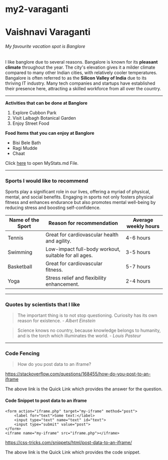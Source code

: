 # my2-varaganti
# Vaishnavi Varaganti
###### My favourite vacation spot is Banglore

I like banglore due to several reasons. Bangalore is known for its **pleasant climate** throughout the year. The city's elevation gives it a milder climate compared to many other Indian cities, with relatively cooler temperatures. Bangalore is often referred to as the **Silicon Valley of India** due to its thriving IT industry. Many tech companies and startups have established their presence here, attracting a skilled workforce from all over the country.

---

**Activities that can be done at Banglore**
1. Explore Cubbon Park
2. Visit Lalbagh Botanical Garden
3. Enjoy Street Food

**Food Items that you can enjoy at Banglore**
* Bisi Bele Bath
* Ragi Mudde
* Chaat

Click [here](MyStats.md) to open MyStats.md File.

---
### Sports I would like to recommend
Sports play a significant role in our lives, offering a myriad of physical, mental, and social benefits. Engaging in sports not only fosters physical fitness and enhances endurance but also promotes mental well-being by reducing stress and boosting self-confidence. 

| Name of the Sport | Reason for recommendation | Average weekly hours |
| --- | --- | --- |
| Tennis | Great for cardiovascular health and agility. | 4-6 hours |
| Swimming | Low-impact full-body workout, suitable for all ages. | 3-5 hours |
| Basketball | Great for cardiovascular fitness. | 5-7 hours |
| Yoga | Stress relief and flexibility enhancement. | 2-4 hours |

---
### Quotes by scientists that I like
> The important thing is to not stop questioning. Curiosity has its own reason for existence. - *_Albert Einstein_*

> Science knows no country, because knowledge belongs to humanity, and is the torch which illuminates the world. - *_Louis Pasteur_*

---
### Code Fencing
> How do you post data to an iframe?

<https://stackoverflow.com/questions/168455/how-do-you-post-to-an-iframe> 

The above link is the Quick Link which provides the answer for the question.

#### Code Snippet to post data to an iframe
```
<form action="iframe.php" target="my-iframe" method="post">
    <label for="text">Some text:</label>
    <input type="text" name="text" id="text">
    <input type="submit" value="post">	
</form>
<iframe name="my-iframe" src="iframe.php"></iframe>
``` 

<https://css-tricks.com/snippets/html/post-data-to-an-iframe/>

The above link is the Quick Link which provides the code snippet.
